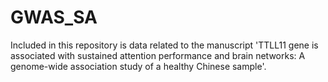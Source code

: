 # GWAS_SA

Included in this repository is data related to the manuscript 'TTLL11 gene is associated with sustained attention performance and brain networks: A genome-wide association study of a healthy Chinese sample'.

